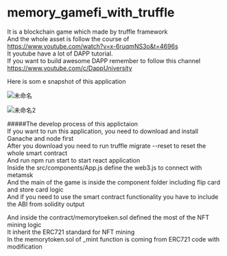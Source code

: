 # memory_gamefi_with_truffle

It is a blockchain game which made by truffle framework  
And the whole asset is follow the course of https://www.youtube.com/watch?v=x-6ruqmNS3o&t=4696s  
It youtube have a lot of DAPP tutorial.  
If you want to build awesome DAPP remember to follow this channel https://www.youtube.com/c/DappUniversity  

Here is som e snapshot of this application  

![未命名](https://user-images.githubusercontent.com/13313753/184829651-7d8e81fd-ee87-40ef-badd-43ab996c6b30.png)


![未命名2](https://user-images.githubusercontent.com/13313753/184829652-e49d1f4c-0e29-4fed-90cf-df437053a009.png)

#####The develop process of this applictaion  
If you want to run this application, you need to download and install Ganache and node first  
After you download you need to run truffle migrate --reset to reset the whole smart contract  
And run npm run start to start react application  
Inside the src/components/App.js define the web3.js to connect with metamsk  
And the main of the game is inside the component folder including flip card and store card logic  
And if you need to use the smart contract functionality you have to include the ABI from solidity output  

And inside the contract/memorytoeken.sol defined the most of the NFT mining logic  
It inherit the ERC721 standard for NFT mining  
In the memorytoken.sol of _mint function is coming from ERC721 code with modification  
